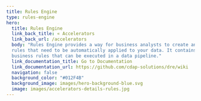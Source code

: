 ```yaml
---
title: Rules Engine
type: rules-engine
hero:
  title: Rules Engine
  link_back_title: « Accelerators
  link_back_url: /accelerators
  body: "Rules Engine provides a way for business analysts to create and manage a knowledge base of data transformation 
  rules that need to be automatically applied to your data. It contains an intuitive UI for business analysts to set up 
  business rules that can be executed in a data pipeline."
  link_documentation_title: Go to Documentation
  link_documentation_url: https://github.com/cdap-solutions/dre/wiki
  navigation: false
  background_color: "#012F4B"
  background_image: images/hero-background-blue.svg
  image: images/accelerators-details-rules.jpg
---
```

